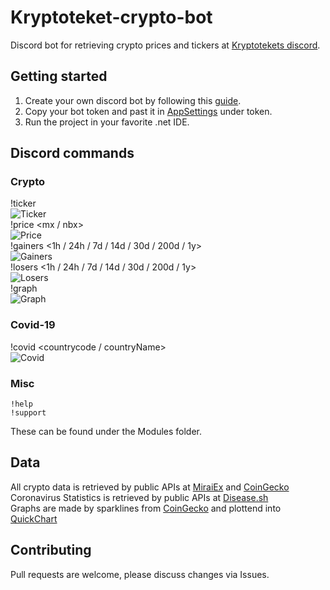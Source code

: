 # Kryptoteket-crypto-bot
Discord bot for retrieving crypto prices and tickers at [Kryptotekets discord](https://discord.gg/heWSa5n).

## Getting started

1. Create your own discord bot by following this [guide](https://discordpy.readthedocs.io/en/latest/discord.html).
2. Copy your bot token and past it in [AppSettings](https://github.com/loekensgard/kryptoteket-crypto-bot/blob/master/Kryptoteket.Bot/appsettings.json) under token.
3. Run the project in your favorite .net IDE.

## Discord commands

### Crypto

!ticker <pair>\
![Ticker](https://imgur.com/pizNUcY.png)\
!price <pair> <mx / nbx>\
![Price](https://imgur.com/2IJk6QH.png)\
!gainers <top> <1h / 24h / 7d / 14d / 30d / 200d / 1y>\
![Gainers](https://imgur.com/8rT0LnB.png)\
!losers <top> <1h / 24h / 7d / 14d / 30d / 200d / 1y>\
![Losers](https://imgur.com/z8Cz5Oz.png)\
!graph <currency>\
![Graph](https://imgur.com/8ZFIQuq.png)

### Covid-19

!covid <countrycode / countryName>\
![Covid](https://imgur.com/l9yNUIK.png)

### Misc
```
!help
!support
```

These can be found under the Modules folder.

## Data
All crypto data is retrieved by public APIs at [MiraiEx](https://developers.miraiex.com/) and [CoinGecko](https://www.coingecko.com/)\
Coronavirus Statistics is retrieved by public APIs at [Disease.sh](https://disease.sh/docs/)\
Graphs are made by sparklines from [CoinGecko](https://www.coingecko.com/) and plottend into [QuickChart](https://quickchart.io/)

## Contributing
Pull requests are welcome, please discuss changes via Issues. 
